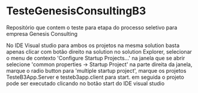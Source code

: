# TesteGenesisConsultingB3
Repositório que contem o teste para etapa do processo seletivo para empresa Genesis Consulting

No IDE Visual studio para ambos os projetos na mesma solution basta apenas
clicar com botão direito na solution no solution Explorer,
selecionar o menu de contexto 'Configure Startup Projects...'
na janela que se abrir selecione 'common properties ->  Startup Project'
na parte direita da janela, marque o radio button para 'multiple startup project',
marque os projetos TesteB3App.Server e testeb3app.client para start.
em seguida o projeto pode ser executado clicando no botão start do IDE visual studio
